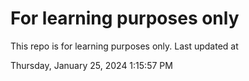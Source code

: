 # For learning purposes only
This repo is for learning purposes only.
Last updated at

Thursday, January 25, 2024 1:15:57 PM

